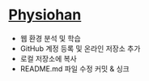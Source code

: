 # [Physiohan](http://physiohan.github.io)

- 웹 환경 분석 및 학습
- GitHub 계정 등록 및 온라인 저장소 추가
- 로컬 저장소에 복사
- README.md 파일 수정
커밋 & 싱크